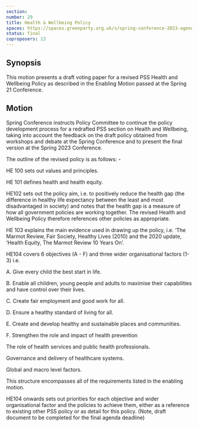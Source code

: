 ```yaml
---
section:
number: 29
title: Health & Wellbeing Policy
spaces: https://spaces.greenparty.org.uk/s/spring-conference-2023-agenda-forum/?contentId=120252
status: final
coproposers: 13
---
```

## Synopsis
This motion presents a draft voting paper for a revised PSS Health and Wellbeing Policy as described in the Enabling Motion passed at the Spring 21 Conference.

## Motion
Spring Conference instructs Policy Committee to continue the policy development process for a redrafted PSS section on Health and Wellbeing, taking into account the feedback on the draft policy obtained from workshops and debate at the Spring Conference and to present the final version at the Spring 2023 Conference.

The outline of the revised policy is as follows: -

HE 100 sets out values and principles.

HE 101 defines health and health equity.

HE102 sets out the policy aim, i.e. to positively reduce the health gap (the difference in healthy life expectancy between the least and most disadvantaged in society) and notes that the health gap is a measure of how all government policies are working together. The revised Health and Wellbeing Policy therefore references other policies as appropriate.

HE 103 explains the main evidence used in drawing up the policy, i.e. ‘The Marmot Review, Fair Society, Healthy Lives (2010) and the 2020 update, ‘Health Equity, The Marmot Review 10 Years On’.

HE104 covers 6 objectives (A - F) and three wider organisational factors (1-3) i.e.

A. Give every child the best start in life.

B. Enable all children, young people and adults to maximise their capabilities and have control over their lives.

C. Create fair employment and good work for all.

D. Ensure a healthy standard of living for all.

E. Create and develop healthy and sustainable places and communities.

F. Strengthen the role and impact of health prevention

The role of health services and public health professionals.

Governance and delivery of healthcare systems.

Global and macro level factors.

This structure encompasses all of the requirements listed in the enabling motion.

HE104 onwards sets out priorities for each objective and wider organisational factor and the policies to achieve them, either as a reference to existing other PSS policy or as detail for this policy. (Note, draft document to be completed for the final agenda deadline)
